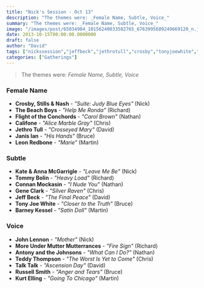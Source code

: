 ```yaml
---
title: "Nick's Session - Oct 13"
description: "The themes were: _Female Name, Subtle, Voice_"
summary: "The themes were: _Female Name, Subtle, Voice_"
image: "/images/post/65034904_10156240033582765_6763995689249669120_n.jpg"
date: 2013-10-15T00:00:00.0000000
draft: false
author: "David"
tags: ["nickssession","jeffbeck","jethrotull","crosby","tonyjoewhite","talktalk","califone","johnlennon","tommybolin","stillsandnash","connanmockasin","kateandannamcgarrigle","geneclark","kurtelling","thebeachboys","russellsmith","teddythompson","antonyandthejohnsons","janisian","leonredbone","barneykessel","flightoftheconchords","moreundermuttermutterrances"]
categories: ["Gatherings"]
---
```

> The themes were: _Female Name, Subtle, Voice_
### Female Name
- **Crosby, Stills & Nash** - _"Suite: Judy Blue Eyes"_ (Nick)
- **The Beach Boys** - _"Help Me Ronda"_ (Richard)
- **Flight of the Conchords** - _"Carol Brown"_ (Nathan)
- **Califone** - _"Alice Marble Gray"_ (Chris)
- **Jethro Tull** - _"Crosseyed Mary"_ (David)
- **Janis Ian** - _"His Hands"_ (Bruce)
- **Leon Redbone** - _"Marie"_ (Martin)
### Subtle
- **Kate & Anna McGarrigle** - _"Leave Me Be"_ (Nick)
- **Tommy Bolin** - _"Heavy Load"_ (Richard)
- **Connan Mockasin** - _"I Nude You"_ (Nathan)
- **Gene Clark** - _"Silver Raven"_ (Chris)
- **Jeff Beck** - _"The Final Peace"_ (David)
- **Tony Joe White** - _"Closer to the Truth"_ (Bruce)
- **Barney Kessel** - _"Satin Doll"_ (Martin)
### Voice
- **John Lennon** - _"Mother"_ (Nick)
- **More Under Mutter Mutterrances** - _"Fire Sign"_ (Richard)
- **Antony and the Johnsons** - _"What Can I Do?"_ (Nathan)
- **Teddy Thompson** - _"The Worst Is Yet to Come"_ (Chris)
- **Talk Talk** - _"Ascension Day"_ (David)
- **Russell Smith** - _"Anger and Tears"_ (Bruce)
- **Kurt Elling** - _"Going To Chicago"_ (Martin)
